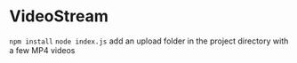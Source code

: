# VideoStream
```npm install```
```node index.js```
add an upload folder in the project directory with a few MP4 videos
